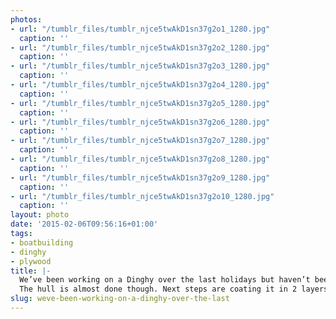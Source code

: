 ```yaml
---
photos:
- url: "/tumblr_files/tumblr_njce5twAkD1sn37g2o1_1280.jpg"
  caption: ''
- url: "/tumblr_files/tumblr_njce5twAkD1sn37g2o2_1280.jpg"
  caption: ''
- url: "/tumblr_files/tumblr_njce5twAkD1sn37g2o3_1280.jpg"
  caption: ''
- url: "/tumblr_files/tumblr_njce5twAkD1sn37g2o4_1280.jpg"
  caption: ''
- url: "/tumblr_files/tumblr_njce5twAkD1sn37g2o5_1280.jpg"
  caption: ''
- url: "/tumblr_files/tumblr_njce5twAkD1sn37g2o6_1280.jpg"
  caption: ''
- url: "/tumblr_files/tumblr_njce5twAkD1sn37g2o7_1280.jpg"
  caption: ''
- url: "/tumblr_files/tumblr_njce5twAkD1sn37g2o8_1280.jpg"
  caption: ''
- url: "/tumblr_files/tumblr_njce5twAkD1sn37g2o9_1280.jpg"
  caption: ''
- url: "/tumblr_files/tumblr_njce5twAkD1sn37g2o10_1280.jpg"
  caption: ''
layout: photo
date: '2015-02-06T09:56:16+01:00'
tags:
- boatbuilding
- dinghy
- plywood
title: |-
  We’ve been working on a Dinghy over the last holidays but haven’t been able to complete it in time. So now progress is a bit slower with only the weekends available.
  The hull is almost done though. Next steps are coating it in 2 layers of epoxy, then sawing it in its two halves, then painting.
slug: weve-been-working-on-a-dinghy-over-the-last
---
```

